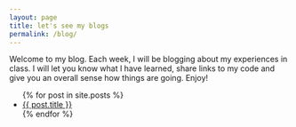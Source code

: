 ```yaml
---
layout: page
title: let's see my blogs
permalink: /blog/
---
```


Welcome to my blog. Each week, I will be blogging about my experiences in class. I will let you know what I have learned, share links to my code and give you an overall sense how things are going. Enjoy!

<ul>
  {% for post in site.posts %}
    <li>
      <a href="{{ post.url }}">{{ post.title }}</a>
    </li>
  {% endfor %}
</ul>
